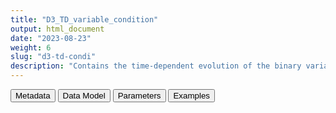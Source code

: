 ```yaml
---
title: "D3_TD_variable_condition"
output: html_document
date: "2023-08-23"
weight: 6
slug: "d3-td-condi"
description: "Contains the time-dependent evolution of the binary variable condition. Only changes of status are recorded, with date of when the condition changes; the components of the condition last 365 days if they are diagnosis, and 90 days if they are drug proxies; unique spells are created when the algorithm is 1 (if either a dianosis or a drug proxy is active), and the algorithm is reverted to values 0 whenever no component is active"
---
```


<script src="/rmarkdown-libs/core-js/shim.min.js"></script>
<script src="/rmarkdown-libs/react/react.min.js"></script>
<script src="/rmarkdown-libs/react/react-dom.min.js"></script>
<script src="/rmarkdown-libs/reactwidget/react-tools.js"></script>
<script src="/rmarkdown-libs/htmlwidgets/htmlwidgets.js"></script>
<link href="/rmarkdown-libs/reactable/reactable.css" rel="stylesheet" />
<script src="/rmarkdown-libs/reactable-binding/reactable.js"></script>
<div class="tab">
<button class="tablinks" onclick="openCity(event, &#39;Metadata&#39;)" id="defaultOpen">Metadata</button>
<button class="tablinks" onclick="openCity(event, &#39;Data Model&#39;)">Data Model</button>
<button class="tablinks" onclick="openCity(event, &#39;Parameters&#39;)">Parameters</button>
<button class="tablinks" onclick="openCity(event, &#39;Examples&#39;)">Examples</button>
</div>
<div id="Metadata" class="tabcontent">
<div id="htmlwidget-1" class="reactable html-widget " style="width:auto;height:600px;"></div>
<script type="application/json" data-for="htmlwidget-1">{"x":{"tag":{"name":"Reactable","attribs":{"data":{"medatata_name":["Name of the dataset","Content of the dataset","Unit of observation","Dataset where the list of UoOs is fully listed and with 1 record per UoO","How many observations per UoO","Variables capturing the UoO","Primary key","Parameters",null,null,null,null,null,null,null,null,null,null,null,null],"metadata_content":["D3_TD_variable_condition","contains the time-dependent evolution of the binary variable condition. Only changes of status are recorded, with date when the condition changes; the components of the condition last 365 days if they are diagnosis, and 90 days if they are drug proxies; unique spells are created when the algorithm is 1 (if either a dianosis or a drug proxy is active), and the algorithm is reverted to values 0 whenever no component is active","a person in the readiness study population","D4_study_population","As many as the variation of the values of the variable from the moment the person enters to the moment the person exits the data source. Since the variable is expected to be non missing at any moment, the baseline value is recorded for all the units of observation","person_id","person_id date value_of_variable",null,null,null,null,null,null,null,null,null,null,null,null,null]},"columns":[{"id":"medatata_name","name":"medatata_name","type":"character"},{"id":"metadata_content","name":"metadata_content","type":"character"}],"sortable":false,"searchable":true,"pagination":false,"highlight":true,"bordered":true,"striped":true,"style":{"maxWidth":1800},"height":"600px","dataKey":"21465bcd098a755902448a5ec96d2ae0"},"children":[]},"class":"reactR_markup"},"evals":[],"jsHooks":[]}</script>
</div>
<div id="Data Model" class="tabcontent">
<div id="htmlwidget-2" class="reactable html-widget " style="width:auto;height:600px;"></div>
<script type="application/json" data-for="htmlwidget-2">{"x":{"tag":{"name":"Reactable","attribs":{"data":{"VarName":["person_id","date","value_of_variable",null,null,null,null,null,null,null,null,null,null,null,null,null,null,null,null,null],"Description":["unique person identifier",null,null,null,null,null,null,null,null,null,null,null,null,null,null,null,null,null,null,null],"Format":["character",null,"binary",null,null,null,null,null,null,null,null,null,null,null,null,null,null,null,null,null],"Vocabulary":["from D4_study_population",null,"1 = at least one of the components of the algorithm that define the condition is active\r\n0 = otherwise",null,null,null,null,null,null,null,null,null,null,null,null,null,null,null,null,null],"Parameters":[null,null,null,null,null,null,null,null,null,null,null,null,null,null,null,null,null,null,null,null],"Notes and examples":[null,"date when the condition changes; the components of the condition last 365 days if they are diagnosis, and 90 days if they are drug proxies; unique spells are created when the algorithm is 1 (if either a dianosis or a drug proxy is active), and the algorithm is reverted to values 0 whenever no component is active",null,null,null,null,null,null,null,null,null,null,null,null,null,null,null,null,null,null],"Source tables and variables":[null,null,null,null,null,null,null,null,null,null,null,null,null,null,null,null,null,null,null,null],"Retrieved":["yes",null,null,null,null,null,null,null,null,null,null,null,null,null,null,null,null,null,null,null],"Calculated":[null,"yes","yes",null,null,null,null,null,null,null,null,null,null,null,null,null,null,null,null,null],"Algorithm_id":[null,null,null,null,null,null,null,null,null,null,null,null,null,null,null,null,null,null,null,null],"Rule":[null,null,null,null,null,null,null,null,null,null,null,null,null,null,null,null,null,null,null,null]},"columns":[{"id":"VarName","name":"VarName","type":"character"},{"id":"Description","name":"Description","type":"character"},{"id":"Format","name":"Format","type":"character"},{"id":"Vocabulary","name":"Vocabulary","type":"character"},{"id":"Parameters","name":"Parameters","type":"logical"},{"id":"Notes and examples","name":"Notes and examples","type":"character"},{"id":"Source tables and variables","name":"Source tables and variables","type":"logical"},{"id":"Retrieved","name":"Retrieved","type":"character"},{"id":"Calculated","name":"Calculated","type":"character"},{"id":"Algorithm_id","name":"Algorithm_id","type":"logical"},{"id":"Rule","name":"Rule","type":"logical"}],"sortable":false,"searchable":true,"pagination":false,"highlight":true,"bordered":true,"striped":true,"style":{"maxWidth":1800},"height":"600px","dataKey":"096fccd6926891b7a12144ca31bd6bf7"},"children":[]},"class":"reactR_markup"},"evals":[],"jsHooks":[]}</script>
</div>
<div id="Parameters" class="tabcontent">
<div id="htmlwidget-3" class="reactable html-widget " style="width:auto;height:600px;"></div>
<script type="application/json" data-for="htmlwidget-3">{"x":{"tag":{"name":"Reactable","attribs":{"data":{"parameter in the variable name":["condition","condition","condition","condition","condition","condition","condition","condition","condition",null,null,null,null,null,null,null,null,null,null,null],"values":["DIAB","CANCER","PULMON","OBES","CKD","HIV","IMMUNOSUP","SICKLE","CVD",null,null,null,null,null,null,null,null,null,null,null],"name of macro":["list_of_covariates_for_cohort","list_of_covariates_for_cohort","list_of_covariates_for_cohort","list_of_covariates_for_cohort","list_of_covariates_for_cohort","list_of_covariates_for_cohort","list_of_covariates_for_cohort","list_of_covariates_for_cohort","list_of_covariates_for_cohort",null,null,null,null,null,null,null,null,null,null,null]},"columns":[{"id":"parameter in the variable name","name":"parameter in the variable name","type":"character"},{"id":"values","name":"values","type":"character"},{"id":"name of macro","name":"name of macro","type":"character"}],"sortable":false,"searchable":true,"pagination":false,"highlight":true,"bordered":true,"striped":true,"style":{"maxWidth":1800},"height":"600px","dataKey":"69179a5332c32cece4778747e7c4b6ee"},"children":[]},"class":"reactR_markup"},"evals":[],"jsHooks":[]}</script>
</div>
<div id="Examples" class="tabcontent">
<div id="htmlwidget-4" class="reactable html-widget " style="width:auto;height:600px;"></div>
<script type="application/json" data-for="htmlwidget-4">{"x":{"tag":{"name":"Reactable","attribs":{"data":{"person_id":["P0001","P0011","P0013","P0014","P0015","P0016","P0017","P0018","P0018","P0019","P0020","P0021","P0022","P0023","P0024","P0024","P0025","P0026","P0027","P0073"],"date":["2019-01-01T00:00:00Z","2019-01-01T00:00:00Z","2019-01-01T00:00:00Z","2019-01-01T00:00:00Z","2019-01-01T00:00:00Z","2019-01-01T00:00:00Z","2019-01-01T00:00:00Z","2019-01-01T00:00:00Z","2021-01-16T00:00:00Z","2019-01-01T00:00:00Z","2019-01-01T00:00:00Z","2019-01-01T00:00:00Z","2019-01-01T00:00:00Z","2019-01-01T00:00:00Z","2019-06-19T00:00:00Z","2021-01-27T00:00:00Z","2019-01-01T00:00:00Z","2019-01-01T00:00:00Z","2019-01-01T00:00:00Z","2019-01-01T00:00:00Z"],"value_of_variable":["0","0","0","0","0","0","0","0","1","0","0","0","0","0","0","1","0","0","0","0"]},"columns":[{"id":"person_id","name":"person_id","type":"character"},{"id":"date","name":"date","type":"Date"},{"id":"value_of_variable","name":"value_of_variable","type":"character"}],"sortable":false,"searchable":true,"pagination":false,"highlight":true,"bordered":true,"striped":true,"style":{"maxWidth":1800},"height":"600px","dataKey":"876092b49673986427580281b936566e"},"children":[]},"class":"reactR_markup"},"evals":[],"jsHooks":[]}</script>
</div>
